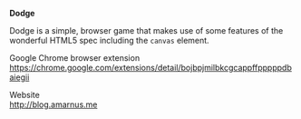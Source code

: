 <strong>Dodge</strong>

Dodge is a simple, browser game that makes use of some features of the wonderful HTML5 spec including the <code>canvas</code> element.

Google Chrome browser extension<br/>
<a href="https://chrome.google.com/extensions/detail/bojbpjmilbkcgcappffpppppdbaiegii">https://chrome.google.com/extensions/detail/bojbpjmilbkcgcappffpppppdbaiegii</a>

Website<br/>
<a href="http://blog.amarnus.me">http://blog.amarnus.me</a>